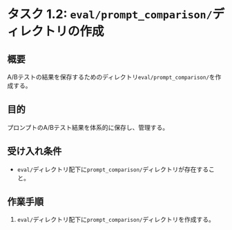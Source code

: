 # タスク 1.2: `eval/prompt_comparison/`ディレクトリの作成

## 概要

A/Bテストの結果を保存するためのディレクトリ`eval/prompt_comparison/`を作成する。

## 目的

プロンプトのA/Bテスト結果を体系的に保存し、管理する。

## 受け入れ条件

*   `eval/`ディレクトリ配下に`prompt_comparison/`ディレクトリが存在すること。

## 作業手順

1.  `eval/`ディレクトリ配下に`prompt_comparison/`ディレクトリを作成する。
